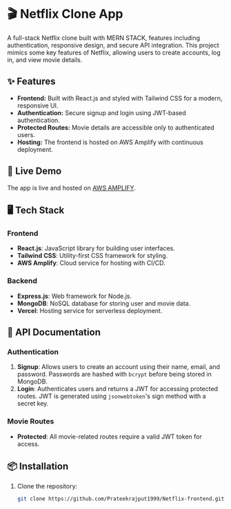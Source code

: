 # 🎬 Netflix Clone App

A full-stack Netflix clone built with MERN STACK, features including authentication, responsive design, and secure API integration. This project mimics some key features of Netflix, allowing users to create accounts, log in, and view movie details.

## ✨ Features

- **Frontend:** Built with React.js and styled with Tailwind CSS for a modern, responsive UI.
- **Authentication:** Secure signup and login using JWT-based authentication.
- **Protected Routes:** Movie details are accessible only to authenticated users.
- **Hosting:** The frontend is hosted on AWS Amplify with continuous deployment.

## 🚀 Live Demo

The app is live and hosted on [AWS AMPLIFY](https://master.d3mswxqa7vdfhx.amplifyapp.com/).

## 🖥️ Tech Stack

### Frontend
- **React.js**: JavaScript library for building user interfaces.
- **Tailwind CSS**: Utility-first CSS framework for styling.
- **AWS Amplify**: Cloud service for hosting with CI/CD.

### Backend
- **Express.js**: Web framework for Node.js.
- **MongoDB**: NoSQL database for storing user and movie data.
- **Vercel**: Hosting service for serverless deployment.

## 📜 API Documentation

### Authentication
1. **Signup**: Allows users to create an account using their name, email, and password. Passwords are hashed with `bcrypt` before being stored in MongoDB.
2. **Login**: Authenticates users and returns a JWT for accessing protected routes. JWT is generated using `jsonwebtoken`'s sign method with a secret key.

### Movie Routes
- **Protected**: All movie-related routes require a valid JWT token for access.

## 📦 Installation

1. Clone the repository:
   ```bash
   git clone https://github.com/Prateekrajput1999/Netflix-frontend.git
